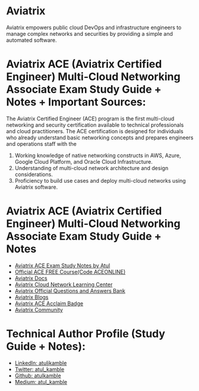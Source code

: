# Aviatrix
Aviatrix empowers public cloud DevOps and infrastructure engineers to manage complex networks and securities by providing a simple and automated software.

# Aviatrix ACE (Aviatrix Certified Engineer) Multi-Cloud Networking Associate Exam Study Guide + Notes + Important Sources:

The Aviatrix Certified Engineer (ACE) program is the first multi-cloud networking and security certification available to technical professionals and cloud practitioners. 
The ACE certification is designed for individuals who already understand basic networking concepts and prepares engineers and operations staff with the 
1. Working knowledge of native networking constructs in AWS, Azure, Google Cloud Platform, and Oracle Cloud Infrastructure.
2. Understanding of multi-cloud network architecture and design considerations. 
3. Proficiency to build use cases and deploy multi-cloud networks using Aviatrix software.

# Aviatrix ACE (Aviatrix Certified Engineer) Multi-Cloud Networking Associate Exam Study Guide + Notes

- [Aviatrix ACE Exam Study Notes by Atul](https://bit.ly/AviatrixACE)
- [Official ACE FREE Course(Code ACEONLINE)](https://aviatrix.teachable.com/)
- [Aviatrix Docs](https://docs.aviatrix.com/)
- [Aviatrix Cloud Network Learning Center](https://a.aviatrix.com/learning/)
- [Aviatrix Official Questions and Answers Bank](https://a.aviatrix.com/answers/)
- [Aviatrix Blogs](https://aviatrix.com/aviatrix-blog/)
- [Aviatrix ACE Acclaim Badge](https://www.youracclaim.com/org/aviatrix/badge/aviatrix-certified-engineer-multi-cloud-network-associate)
- [Aviatrix Community](https://community.aviatrix.com/)

# Technical Author Profile (Study Guide + Notes):
- [LinkedIn: atuljkamble](https://www.linkedin.com/in/atuljkamble) 
- [Twitter: atul_kamble](https://www.twitter.com/atul_kamble)
- [Github: atulkamble](https://www.github.com/atulkamble)
- [Medium: atul_kamble](https://medium.com/@atul_kamble)
